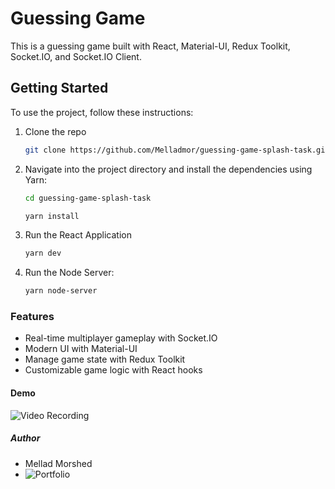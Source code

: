 # Guessing Game

This is a guessing game built with React, Material-UI, Redux Toolkit, Socket.IO, and Socket.IO Client.

## Getting Started

To use the project, follow these instructions:

1.  Clone the repo
    ```sh
    git clone https://github.com/Melladmor/guessing-game-splash-task.git
    ```
2.  Navigate into the project directory and install the dependencies using Yarn:

    ```sh
    cd guessing-game-splash-task
    ```

    ```sh
    yarn install
    ```

3.  Run the React Application
    ```sh
    yarn dev
    ```
4.  Run the Node Server:
    ```sh
    yarn node-server
    ```

### Features

- Real-time multiplayer gameplay with Socket.IO
- Modern UI with Material-UI
- Manage game state with Redux Toolkit
- Customizable game logic with React hooks

#### Demo

![Video Recording](https://drive.google.com/file/d/1_ui3c_xSWki4pqHI6khHd57FL6upOJq_/view?usp=sharing)

##### Author

- Mellad Morshed
- ![Portfolio](https://melladmorshed.netlify.app/)
